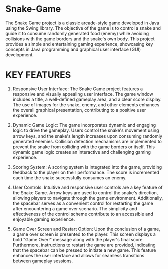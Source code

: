 # Snake-Game
The Snake Game project is a classic arcade-style game developed in Java using the Swing library. The objective of the game is to control a snake and guide it to consume randomly generated food (enemy) while avoiding collisions with the game borders and the snake's own body. This project provides a simple and entertaining gaming experience, showcasing key concepts in Java programming and graphical user interface (GUI) development.

# KEY FEATURES
1. Responsive User Interface:
The Snake Game project features a responsive and visually appealing user interface. The game window includes a title, a well-defined gameplay area, and a clear score display. The use of images for the snake, enemy, and other elements enhances the overall graphical presentation, contributing to a positive user experience.

2. Dynamic Game Logic:
The game incorporates dynamic and engaging logic to drive the gameplay. Users control the snake's movement using arrow keys, and the snake's length increases upon consuming randomly generated enemies. Collision detection mechanisms are implemented to prevent the snake from colliding with the game borders or itself. This dynamic game logic creates an interactive and challenging gaming experience.

3. Scoring System:
A scoring system is integrated into the game, providing feedback to the player on their performance. The score is incremented each time the snake successfully consumes an enemy. 

4. User Controls:
Intuitive and responsive user controls are a key feature of the Snake Game. Arrow keys are used to control the snake's direction, allowing players to navigate through the game environment. Additionally, the spacebar serves as a convenient control for restarting the game after encountering a game over scenario. The simplicity and effectiveness of the control scheme contribute to an accessible and enjoyable gaming experience.

5. Game Over Screen and Restart Option:
Upon the conclusion of a game, a game over screen is presented to the player. This screen displays a bold "Game Over!" message along with the player's final score. Furthermore, instructions to restart the game are provided, indicating that the spacebar can be pressed to initiate a new game. This feature enhances the user interface and allows for seamless transitions between gameplay sessions.
